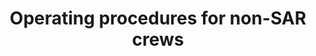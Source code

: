 ---
learningObjectiveId: "010.11.03"
parentId: "010.11"
title: Operating procedures for non-SAR crews
---